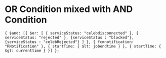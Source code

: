 # OR Condition mixed with AND Condition

```
{ $and: [{ $or: [ { serviceStatus: "celebdisconnected" }, { serviceStatus: "rejected" }, {serviceStatus : "blocked"}, {serviceStatus : "celebRejected"} ] }, { fcmnotification: "RNotification" }, { startTime: { $lt: jobendtime } }, { startTime: { $gt: currenttime } }] };
```
